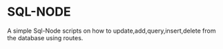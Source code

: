 # SQL-NODE
A simple Sql-Node scripts on how to update,add,query,insert,delete from the database using routes. 


